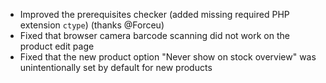 - Improved the prerequisites checker (added missing required PHP extension `ctype`) (thanks @Forceu)
- Fixed that browser camera barcode scanning did not work on the product edit page
- Fixed that the new product option "Never show on stock overview" was unintentionally set by default for new products
